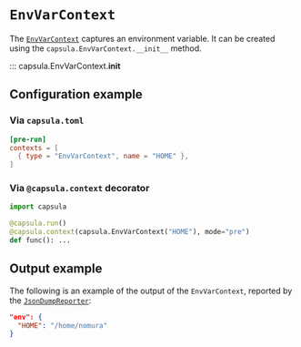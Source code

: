 # `EnvVarContext`

The [`EnvVarContext`](../reference/capsula/index.md#capsula.EnvVarContext) captures an environment variable.
It can be created using the `capsula.EnvVarContext.__init__` method.

::: capsula.EnvVarContext.__init__

## Configuration example

### Via `capsula.toml`

```toml
[pre-run]
contexts = [
  { type = "EnvVarContext", name = "HOME" },
]
```

### Via `@capsula.context` decorator

```python
import capsula

@capsula.run()
@capsula.context(capsula.EnvVarContext("HOME"), mode="pre")
def func(): ...
```

## Output example

The following is an example of the output of the `EnvVarContext`, reported by the [`JsonDumpReporter`](../reporters/json_dump.md):

```json
"env": {
  "HOME": "/home/nomura"
}
```
